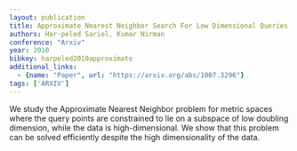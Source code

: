 ```yaml
---
layout: publication
title: Approximate Nearest Neighbor Search For Low Dimensional Queries
authors: Har-peled Sariel, Kumar Nirman
conference: "Arxiv"
year: 2010
bibkey: harpeled2010approximate
additional_links:
  - {name: "Paper", url: "https://arxiv.org/abs/1007.3296"}
tags: ['ARXIV']
---
```

<p>We study the Approximate Nearest Neighbor problem for metric spaces
where the query points are constrained to lie on a subspace of low
doubling dimension, while the data is high-dimensional. We show that
this problem can be solved efficiently despite the high dimensionality
of the data.</p>
